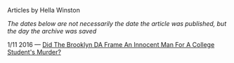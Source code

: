 Articles by Hella Winston

*The dates below are not necessarily the date the article was published, but the day the archive was saved*

1/11 2016 — [Did The Brooklyn DA Frame An Innocent Man For A College Student's Murder?](https://web.archive.org/web/20160111070058/http://gothamist.com/2016/01/08/_mark_fisher_john_giuca.php)  

